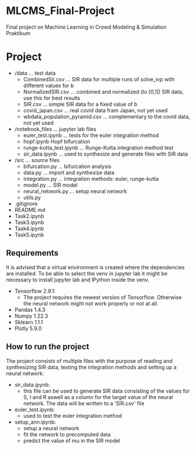 # MLCMS_Final-Project
Final project on Machine Learning in Crowd Modeling &amp; Simulation Praktikum

# Project
- /data    ... test data
  - CombinedSir.csv    ... SIR data for multiple runs of solve_ivp with different values for b
  - NormalizedSIR.csv  ... combined and normalized (to [0,1]) SIR data, use this for best results
  - SIR.csv            ... simple SIR data for a fixed value of b
  - covid_japan.csv    ... real covid data fram Japan, not yet used
  - wbdata_population_pyramid.csv ... complementary to the covid data, not yet used
- /notebook_files      ... jupyter lab files
  - euler_test.ipynb    ... tests for the euler integration method
  - hopf.ipynb    Hopf bifurcation 
  - runge-kutta_test.ipynb     ... Runge-Kutta integration method test
  - sir_data.ipynb   ... used to synthesize and generate files with SIR data
- /src     ... source files
  - bifurcation.py     ... bifurcation analysis
  - data.py            ... import and synthesize data
  - integration.py     ... integration methods: euler, runge-kutta
  - model.py           ... SIR model
  - neural_network.py  ... setup neural network
  - utils.py
- .gitignore  
- README.md
- Task2.ipynb
- Task3.ipynb
- Task4.ipynb
- Task5.ipynb

## Requirements
It is advised that a virtual environment is created where the dependencies are installed. To be able to select the venv in jupyter lab it might be necessary to install jupyter lab and IPython inside the venv.
- Tensorflow 2.9.1:
  - The project requires the newest version of Tensorflow. Otherwise the neural network might not work properly or not at all.
- Pandas 1.4.3
- Numpy 1.22.3
- Sklearn 1.1.1
- Plotly 5.9.0

## How to run the project
The project consists of multiple files with the purpose of reading and synthesizing SIR data, testing the integration methods and setting up a neural network:
- sir_data.ipynb:
  - this file can be used to generate SIR data consisting of the values for S, I and R aswell as a column for the target value of the neural network. The data will be written to a 'SIR.csv' file
- euler_test.ipynb:  
  - used to test the euler integration method
- setup_ann.ipynb: 
  - setup a neural network
  - fit the network to precomputed data
  - predict the value of mu in the SIR model
